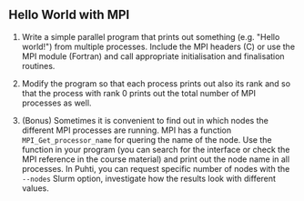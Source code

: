 ## Hello World with MPI

1. Write a simple parallel program that prints out something (e.g. "Hello
   world!") from multiple processes. Include the MPI headers (C) or use the
   MPI module (Fortran) and call appropriate initialisation and finalisation
   routines.

2. Modify the program so that each process prints out also its rank and so
   that the process with rank 0 prints out the total number of MPI processes
   as well.

3. (Bonus) Sometimes it is convenient to find out in which nodes the different MPI
   processes are running. MPI has a function `MPI_Get_processor_name` for quering the
   name of the node. Use the function in your program (you can search for the interface
   or check the MPI reference in the course material) and print out the node name in 
   all processes. In Puhti, you can request specific number of nodes with the 
   `--nodes` Slurm option, investigate how the results look with different values.
